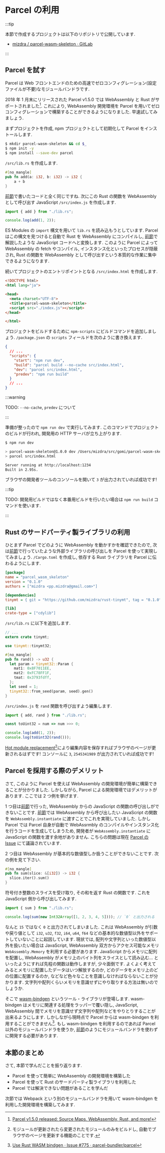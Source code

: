 # Parcel の利用

:::tip

本節で作成するプロジェクトは以下のリポジトリで公開しています.

* [mizdra / parcel-wasm-skeleton · GitLab](https://gitlab.mma.club.uec.ac.jp/mizdra/parcel-wasm-skeleton)

:::

## Parcel を試す

<!-- prettier-ignore -->
[^16]: [Parcel v1.5.0 released: Source Maps, WebAssembly, Rust, and more!](https://medium.com/@devongovett/parcel-v1-5-0-released-source-maps-webassembly-rust-and-more-3a6385e43b95)

Parcel は Web フロントエンドのための高速でゼロコンフィグレーション(設定ファイルが不要)なモジュールバンドラです.

2018 年 1 月末にリリースされた Parcel v1.5.0 では WebAssembly と Rust がサポートされました[^16]. これにより, WebAssembly 開発環境を Parcel を用いてゼロコンフィグレーションで構築することができるようになりました. 早速試してみましょう.

まずプロジェクトを作成, npm プロジェクトとして初期化して Parcel をインストールします.

```bash
$ mkdir parcel-wasm-skeleton && cd $_
$ npm init -y
$ npm install --save-dev parcel
```

`/src/lib.rs` を作成します.

```rust
#[no_mangle]
pub fn add(a: i32, b: i32) -> i32 {
    a + b
}
```

[前節](/hello-wasm.md)で書いたコードと全く同じですね. 次にこの Rust の関数を WebAssembly として呼び出す JavaScript `/src/index.js` を作成します.

```javascript
import { add } from "./lib.rs";

console.log(add(1, 2));
```

ES Modules の `import` 構文を用いて `lib.rs` を読み込もうとしています. Parcel はこの構文を見つけると自動で Rust を WebAssembly にコンパイルし, [前節](/hello-wasm.md)で解説したような JavaScript コードへと変換します. このように Parcel によって WebAssembly の fetch やコンパイル, インスタンス化といったプロセスが隠蔽され, Rust の関数を WebAssembly として呼び出すという本質的な作業に集中できるようになります.

続いてプロジェクトのエントリポイントとなる `/src/index.html` を作成します.

```html
<!DOCTYPE html>
<html lang="ja">

<head>
  <meta charset="UTF-8">
  <title>parcel-wasm-skeleton</title>
  <script src="./index.js"></script>
</head>

</html>
```

プロジェクトをビルドするために `npm-scripts` にビルドコマンドを追加しましょう. `/package.json` の `scripts` フィールドを次のように書き換えます.

```json
{
  // ...
  "scripts": {
    "start": "npm run dev",
    "build": "parcel build --no-cache src/index.html",
    "dev": "parcel src/index.html",
    "predev": "npm run build"
  }
  // ...
}
```

:::warning

TODO: `--no-cache`, `predev` について

:::

準備が整ったので `npm run dev` で実行してみます. このコマンドでプロジェクトのビルドが行われ, 開発用の HTTP サーバが立ち上がります.

```bash
$ npm run dev

> parcel-wasm-skeleton@1.0.0 dev /Users/mizdra/src/gomi/parcel-wasm-skeleton
> parcel src/index.html

Server running at http://localhost:1234
Built in 2.95s.
```

ブラウザの開発者ツールのコンソールを開いて `3` が出力されていれば成功です!

:::tip

TODO: 開発用ビルドではなく本番用ビルドを行いたい場合は `npm run build` コマンドを使います.

:::

## Rust のサードパーティ製ライブラリの利用

ひとまず Parcel でどのように WebAssembly を動かすかを確認できたので, 次は[前節](/hello-wasm.md)で行っていたような外部ライブラリの呼び出しを Parcel を使って実現してみましょう. `/Cargo.toml` を作成し, 依存する Rust ライブラリを Parcel に伝わるようにします.

```ini
[package]
name = "parcel_wasm_skeleton"
version = "0.1.0"
authors = ["mizdra <pp.mizdra@gmail.com>"]

[dependencies]
tinymt = { git = "https://github.com/mizdra/rust-tinymt", tag = "0.1.0" }

[lib]
crate-type = ["cdylib"]
```

`/src/lib.rs` に以下を追加します.

```rust
// ...
extern crate tinymt;

use tinymt::tinymt32;

#[no_mangle]
pub fn rand() -> u32 {
  let param = tinymt32::Param {
    mat1: 0x8F7011EE,
    mat2: 0xFC78FF1F,
    tmat: 0x3793fdff,
  };
  let seed = 1;
  tinymt32::from_seed(param, seed).gen()
}
```

`/src/index.js` を `rand` 関数を呼び出すよう編集します.

```javascript
import { add, rand } from "./lib.rs";

const toUint32 = num => num >>> 0;

console.log(add(1, 2));
console.log(toUint32(rand()));
```

<!-- prettier-ignore -->
[^17]: モジュールが更新されたら変更されたモジュールのみをビルドし, 自動でブラウザのページを更新する機能のことです.

[Hot module replacement](https://parceljs.org/hmr.html)[^17]により編集内容を保存すればブラウザのページが更新されるはずです! コンソールに `3`, `2545341989` が出力されていれば成功です!

## Parcel を採用する際のデメリット

さて, このように Parcel を使えば WebAssembly の開発環境が簡単に構築できることが分かりました. しかしながら, Parcel による開発環境ではデメリットがあります. ここでは 2 つ例を挙げます.

1 つ目は[前節](/hello-wasm.md)で行った, WebAssembly からの JavaScript の関数の呼び出しができないことです. [前節](/hello-wasm.md)では WebAssembly から呼び出したい JavaScript の関数を `WebAssembly.instantiate` に渡すことでこれを実現していました. しかし Parcel では Parcel 自身が自動で WebAssrmbly のコンパイルやインスタンス化を行うコードを生成してしまうため, 開発者が `WebAssembly.instantiate` に JavaScript の関数を渡す余地がありません. こちらの問題は現在 [Parcel の Issue](https://github.com/parcel-bundler/parcel/issues/647) にて議論されています.

2 つ目は WebAssembly が基本的な数値型しか扱うことができないことです. 次の例を見て下さい.

```rust
#[no_mangle]
pub fn sum(slice: &[i32]) -> i32 {
  slice.iter().sum()
}
```

符号付き整数のスライスを受け取り, その和を返す Rust の関数です. これを JavaScript 側から呼び出してみます.

```javascript
import { sum } from "./lib.rs";

console.log(sum(new Int32Array([1, 2, 3, 4, 5]))); // `0` と出力される
```

なんと `15` ではなく `0` と出力されてしまいました. これは WebAssembly が引数や戻り値として `i32`, `u32`, `f32`, `i64`, `u64`, `f64` などの基本的な数値型以外をサポートしていないことに起因しています. 現状では, 配列や文字列といった数値型以外を扱いたい場合は JavaScript, WebAssembly 双方からアクセス可能なメモリ `WebAssembly.Memory` を利用する必要があります. JavaScript からメモリに配列を配置し, WebAssembly がメモリ上のバイト列をスライスとして読み込む... といったようにすれば先程の関数は動作しますが, 少々面倒です. よくよく考えてみるとメモリに配置したデータはいつ解放するのか, どのデータをメモリ上のどの位置に配置するのか, などなど色々なことを意識しなければならないことが分かります. 文字列や配列くらいメモリを意識せずにやり取りする方法は無いのでしょうか.

<!-- prettier-ignore -->
[^18]: [Use Rust WASM bindgen · Issue #775 · parcel-bundler/parcel](https://github.com/parcel-bundler/parcel/issues/775)

そこで [wasm-bindgen](https://hacks.mozilla.org/2018/04/javascript-to-rust-and-back-again-a-wasm-bindgen-tale) というツール・ライブラリが登場します. wasm-bindgen はメモリに関連する処理をラッパーで覆い隠し, JavaScript, WebAssembly 間でメモリを意識せず文字列や配列などをやりとりすることが出来るようにします. しかしながら現時点で Parcel からは wasm-bindgen を利用することができません[^18]. もし wasm-bindgen を利用するのであれば Parcel 以外のモジュールバンドラを使うか, [前節](/hello-wasm.md)のようにモジュールバンドラを使わずに開発する必要があります.

## 本節のまとめ

さて, 本節で学んだことを振り返ります.

* Parcel を使って簡単に WebAssembly の開発環境を構築した
* Parcel を使って Rust のサードパーティ製ライブラリを利用した
* Parcel では解決できない問題があることを学んだ

次節では Webpack という別のモジュールバンドラを用いて wasm-bindgen を利用した開発環境を構築してみます.
